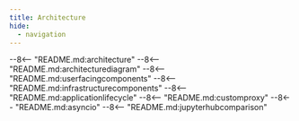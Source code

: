 ```yaml
---
title: Architecture
hide:
  - navigation
---
```

--8<-- "README.md:architecture"
--8<-- "README.md:architecturediagram"
--8<-- "README.md:userfacingcomponents"
--8<-- "README.md:infrastructurecomponents"
--8<-- "README.md:applicationlifecycle"
--8<-- "README.md:customproxy"
--8<-- "README.md:asyncio"
--8<-- "README.md:jupyterhubcomparison"